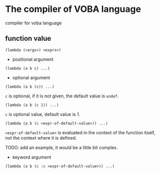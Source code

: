 The compiler of VOBA language
=============================
compiler for voba language

## function value

~~~{.el}
(lambda (<args>) <exprs>)
~~~

- positional argument

~~~{.el}
(lambda (a b c) ...)
~~~

- optional argument

~~~{.el}
(lambda (a b (c)) ...)
~~~

`c` is optional, if it is not given, the default value is `undef`.

~~~{.el}
(lambda (a b (c 1)) ...)
~~~

`c` is optional value, default value is 1.

~~~{.el}
(lambda (a b (c <expr-of-default-value>)) ...)
~~~

`<expr-of-default-value>` is evaluated in the context of the function
itself, not the context where it is defined.

TODO: add an example, it would be a little bit complex.

- keyword argument

~~~{.el}
(lambda (a b (c :c <expr-of-default-value>)) ...)
~~~


